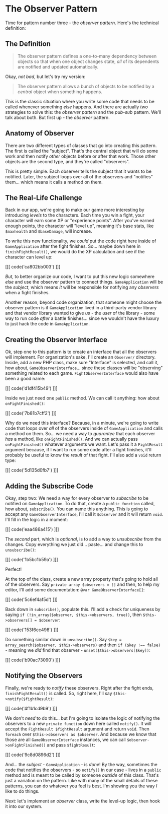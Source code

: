 # The Observer Pattern

Time for pattern number three - the *observer pattern*. Here's the technical
definition:

## The Definition

> The observer pattern defines a one-to-many dependency between objects so
> that when one object changes state, *all* of its dependents are notified
> and updated automatically.

Okay, *not bad*, but let's try my version:

> The observer pattern allows a bunch of objects to be notified by a
> *central* object when something happens.

This is the classic situation where you write some code that needs to be called
whenever something *else* happens. And there are actually *two* strategies to solve
this: the *observer pattern* and the *pub-sub* pattern. We'll talk about both. But first
up - the *observer* pattern.

## Anatomy of Observer

There are two different types of classes that go into creating this pattern. The
first is called the "subject". That's the central object that will do some work and
then notify *other* objects before or after that work. Those other objects are
the second type, and they're called "observers".

This is pretty simple. Each observer tells the subject that it wants to be notified.
Later, the subject loops over all of the observers and "notifies" them... which
means it calls a method on them.

## The Real-Life Challenge

Back in our app, we're going to make our game more interesting by introducing
*levels* to the characters. Each time you win a fight, your character will earn
some XP or "experience points". After you've earned enough points, the character
will "level up", meaning it's base stats, like `$maxhealth` and `$baseDamage`,
will increase.

To write this new functionality, we *could* put the code right here inside of
`GameApplication` after the fight finishes. So... maybe down here in
`finishFightResult()`, we would do the XP calculation and see if the character can
level up:

[[[ code('ca802bb003') ]]]

*But*, to better organize our code, I want to put this new logic somewhere *else*
and use the observer pattern to connect things. `GameApplication` will be the
*subject*, which means *it* will be responsible for notifying any *observers* when
a fight finishes.

Another reason, beyond code organization, that someone might choose the observer
pattern is if `GameApplication` lived in a third-party vendor library and that vendor
library wanted to give *us* - the *user* of the library - some way to run code
*after* a battle finishes... since we wouldn't have the luxury to just hack the code
in `GameApplication`.

## Creating the Observer Interface

Ok, step one to this pattern is to create an interface that all the observers will
implement. For organization's sake, I'll create an `Observer/` directory. Inside,
add a new PHP class, make sure "Interface" is selected, and call it, how about,
`GameObserverInterface`... since these classes will be "observing" something related
to each game. `FightObserverInterface` would also have been a good name:

[[[ code('d1df415b49') ]]]

Inside we just need one `public` method. We can call it anything: how about
`onFightFinished()`:

[[[ code('7b81b7cff2') ]]]

Why do we need this interface? Because, in a minute, we're going to write code that
loops over *all* of the observers inside of `GameApplication` and calls a method
on them. So... we need a way to *guarantee* that each observer *has* a method, like
`onFightFinished()`. And we can actually pass `onFightFinished()` whatever
arguments we want. Let's pass it a `FightResult` argument because, if I want to run
some code after a fight finishes, it'll probably be useful to know the *result*
of that fight. I'll also add a `void` return type:

[[[ code('5d135d0fb7') ]]]

## Adding the Subscribe Code

Okay, step two: We need a way for every observer to *subscribe* to be notified on
`GameApplication`. To do that, create a `public function` called, how about,
`subscribe()`. You can name this anything. This is going to accept any
`GameObserverInterface`, I'll call it `$observer` and it will return `void`.
I'll fill in the logic in a moment:

[[[ code('eaa486a415') ]]]

The *second* part, which is *optional*, is to add a way to *unsubscribe* from the
changes. Copy everything we just did... paste... and change this to
`unsubscribe()`:

[[[ code('1b5bc1b59a') ]]]

Perfect!

At the top of the class, create a new array property that's going to hold all of
the observers. Say `private array $observers = []` and then, to help my editor,
I'll add some documentation: `@var GameObserverInterface[]`:

[[[ code('5c6ef4af5d') ]]]

Back down in `subscribe()`, populate this. I'll add a check for
uniqueness by saying `if (!in_array($observer, $this->observers, true))`, then
`$this->observers[] = $observer`:

[[[ code('153f6cc498') ]]]

Do something similar down in `unsubscribe()`. Say
`$key = array_search($observer, $this->observers)` and then `if ($key !== false)` -
meaning we *did* find that observer - `unset($this->observers[$key])`:

[[[ code('b90ac73090') ]]]

## Notifying the Observers

Finally, we're ready to *notify* these observers. Right after the fight ends,
`finishFightResult()` is called. So, right here, I'll say `$this->notify($fightResult)`:

[[[ code('4f1b1cd9b9') ]]]

We don't *need* to do this... but I'm going to isolate the logic of notifying the
observers to a new `private function` down here called `notify()`. It will accept
the `FightResult $fightResult` argument and return `void`. Then `foreach` over
`$this->observers as $observer`. And because we know that those are all
`GameObserverInterface` instances, we can call `$observer->onFightFinished()`
and pass `$fightResult`:

[[[ code('9c8d0896d2') ]]]

And... the *subject* - `GameApplication` - is *done*! By the way, sometimes the
code that notifies the observers - so `notify()` in our case - lives in a `public`
method and is meant to be called by someone *outside* of this class. That's just
a variation on the pattern. Like with many of the small details of these patterns,
you can do whatever you feel is best. I'm showing you the way *I* like to do things.

Next: let's implement an *observer* class, write the level-up logic, then hook
it into our system.
